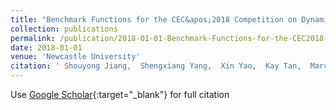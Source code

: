 ```yaml
---
title: "Benchmark Functions for the CEC&apos;2018 Competition on Dynamic Multiobjective Optimization"
collection: publications
permalink: /publication/2018-01-01-Benchmark-Functions-for-the-CEC2018-Competition-on-Dynamic-Multiobjective-Optimization
date: 2018-01-01
venue: 'Newcastle University'
citation: ' Shouyong Jiang,  Shengxiang Yang,  Xin Yao,  Kay Tan,  Marcus Kaiser,  Natalio Krasnogor, &quot;Benchmark Functions for the CEC&amp;apos;2018 Competition on Dynamic Multiobjective Optimization.&quot; Newcastle University, 2018.'
---
```

Use [Google Scholar](https://scholar.google.com/scholar?q=Benchmark+Functions+for+the+CEC&#x27;2018+Competition+on+Dynamic+Multiobjective+Optimization){:target="_blank"} for full citation